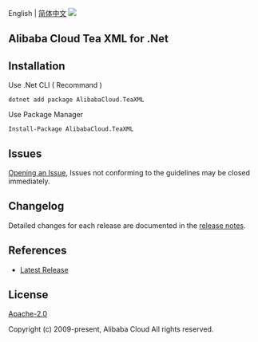 English | [简体中文](README-CN.md)
![](https://aliyunsdk-pages.alicdn.com/icons/AlibabaCloud.svg)

## Alibaba Cloud Tea XML for .Net

## Installation

Use .Net CLI ( Recommand )

    dotnet add package AlibabaCloud.TeaXML

Use Package Manager

    Install-Package AlibabaCloud.TeaXML

## Issues
[Opening an Issue](https://github.com/aliyun/tea-xml/issues/new), Issues not conforming to the guidelines may be closed immediately.

## Changelog
Detailed changes for each release are documented in the [release notes](./ChangeLog.md).

## References
* [Latest Release](https://github.com/aliyun/tea-xml/tree/master/csharp)

## License
[Apache-2.0](http://www.apache.org/licenses/LICENSE-2.0)

Copyright (c) 2009-present, Alibaba Cloud All rights reserved.
